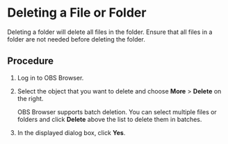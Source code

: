 # Deleting a File or Folder<a name="obs_03_0026"></a>

Deleting a folder will delete all files in the folder. Ensure that all files in a folder are not needed before deleting the folder.

## Procedure<a name="section1147974914442"></a>

1.  Log in to OBS Browser.
2.  Select the object that you want to delete and choose  **More**  \>  **Delete**  on the right.

    OBS Browser supports batch deletion. You can select multiple files or folders and click  **Delete**  above the list to delete them in batches.

3.  In the displayed dialog box, click  **Yes**.


